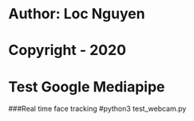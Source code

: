 # Author: Loc Nguyen  
# Copyright - 2020 
# Test Google Mediapipe
###Real time face tracking
#python3 test_webcam.py 
